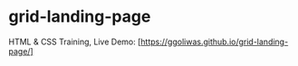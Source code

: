 # grid-landing-page

HTML & CSS Training, Live Demo: [https://ggoliwas.github.io/grid-landing-page/]
